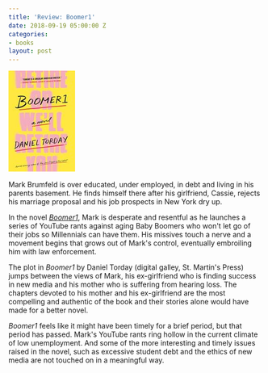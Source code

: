 ```yaml
---
title: 'Review: Boomer1'
date: 2018-09-19 05:00:00 Z
categories:
- books
layout: post
---
```


![](/assets/images/41iUsToIlL-132x200.jpg)

Mark Brumfeld is over educated, under employed, in debt and living in his parents basement. He finds himself there after his girlfriend, Cassie, rejects his marriage proposal and his job prospects in New York dry up.

In the novel [_Boomer1_](https://amzn.to/2NPdShJ), Mark is desperate and resentful as he launches a series of YouTube rants against aging Baby Boomers who won't let go of their jobs so Millennials can have them. His missives touch a nerve and a movement begins that grows out of Mark's control, eventually embroiling him with law enforcement.

The plot in _Boomer1_ by Daniel Torday (digital galley, St. Martin's Press) jumps between the views of Mark, his ex-girlfriend who is finding success in new media and his mother who is suffering from hearing loss. The chapters devoted to his mother and his ex-girlfriend are the most compelling and authentic of the book and their stories alone would have made for a better novel.

_Boomer1_ feels like it might have been timely for a brief period, but that period has passed. Mark's YouTube rants ring hollow in the current climate of low unemployment. And some of the more interesting and timely issues raised in the novel, such as excessive student debt and the ethics of new media are not touched on in a meaningful way.
